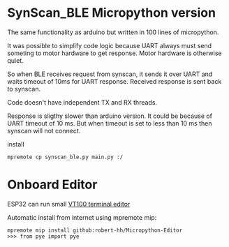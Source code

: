 # SynScan_BLE Micropython version

The same functionality as arduino but
written in 100 lines of micropython.

It was possible to simplify code logic
because UART always must send someting
to motor hardware to get response. Motor
hardware is otherwise quiet.

So when BLE receives request from synscan,
it sends it over UART and waits timeout of
10ms for UART response. Received response
is sent back to synscan. 

Code doesn't have independent TX and RX threads. 

Response is sligthy slower than arduino
version. It could be because of UART
timeout of 10 ms. But when timeout is set
to less than 10 ms then synscan will not
connect.

install

    mpremote cp synscan_ble.py main.py :/

# Onboard Editor

ESP32 can run small [VT100 terminal editor](https://github.com/robert-hh/Micropython-Editor)

Automatic install from internet using mpremote mip:

    mpremote mip install github:robert-hh/Micropython-Editor
    >>> from pye import pye
